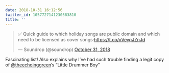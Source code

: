 ```yaml
---
date: 2018-10-31 16:12:56
twitter_id: 1057727141230583810
title: ''
---
```


<blockquote class="twitter-tweet"><p lang="en" dir="ltr">✅ Quick guide to which holiday songs are public domain and which need to be licensed as cover songs:<a href="https://t.co/xVeyqJZnJd">https://t.co/xVeyqJZnJd</a></p>&mdash; Soundrop (@soundrop) <a href="https://twitter.com/soundrop/status/1057704507084161025?ref_src=twsrc%5Etfw">October 31, 2018</a></blockquote>
<script async src="https://platform.twitter.com/widgets.js" charset="utf-8"></script>

Fascinating list! Also explains why I’ve had such trouble finding a legit copy of [@theechoinggreen](https://twitter.com/theechoinggreen)’s “Little Drummer Boy”
